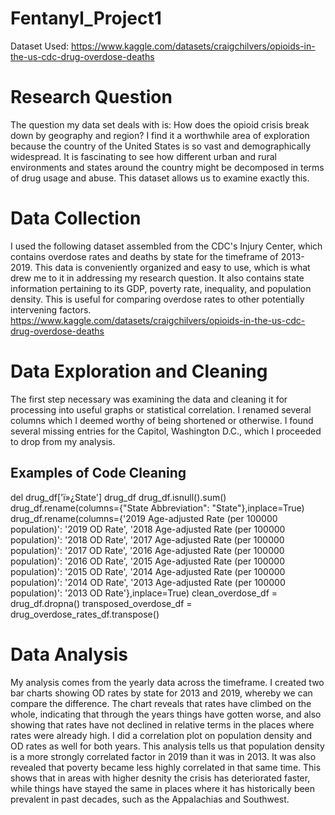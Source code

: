 # Fentanyl_Project1
Dataset Used:
https://www.kaggle.com/datasets/craigchilvers/opioids-in-the-us-cdc-drug-overdose-deaths
# Research Question
The question my data set deals with is: How does the opioid crisis break down by geography and region?
I find it a worthwhile area of exploration because the country of the United States is so vast and demographically widespread. It is fascinating to see how different urban and rural environments and states around the country might be decomposed in terms of drug usage and abuse. This dataset allows us to examine exactly this.
# Data Collection
I used the following dataset assembled from the CDC's Injury Center, which contains overdose rates and deaths by state for the timeframe of 2013-2019. This data is conveniently organized and easy to use, which is what drew me to it in addressing my research question. It also contains state information pertaining to its GDP, poverty rate, inequality, and population density. This is useful for comparing overdose rates to other potentially intervening factors. 
https://www.kaggle.com/datasets/craigchilvers/opioids-in-the-us-cdc-drug-overdose-deaths
# Data Exploration and Cleaning
The first step necessary was examining the data and cleaning it for processing into useful graphs or statistical correlation. I renamed several columns which I deemed worthy of being shortened or otherwise. I found several missing entries for the Capitol, Washington D.C., which I proceeded to drop from my analysis. 
## Examples of Code Cleaning
del drug_df['ï»¿State']
drug_df
drug_df.isnull().sum()
drug_df.rename(columns={"State Abbreviation": "State"},inplace=True)
drug_df.rename(columns={'2019 Age-adjusted Rate (per 100000 population)': '2019 OD Rate',
                        '2018 Age-adjusted Rate (per 100000 population)': '2018 OD Rate',
                        '2017 Age-adjusted Rate (per 100000 population)': '2017 OD Rate',
                        '2016 Age-adjusted Rate (per 100000 population)': '2016 OD Rate',
                        '2015 Age-adjusted Rate (per 100000 population)': '2015 OD Rate',
                        '2014 Age-adjusted Rate (per 100000 population)': '2014 OD Rate',
                        '2013 Age-adjusted Rate (per 100000 population)': '2013 OD Rate'},inplace=True)
clean_overdose_df = drug_df.dropna()
transposed_overdose_df = drug_overdose_rates_df.transpose()
# Data Analysis
My analysis comes from the yearly data across the timeframe. I created two bar charts showing OD rates by state for 2013 and 2019, whereby we can compare the difference. The chart reveals that rates have climbed on the whole, indicating that through the years things have gotten worse, and also showing that rates have not declined in relative terms in the places where rates were already high. I did a correlation plot on population density and OD rates as well for both years. This analysis tells us that population density is a more strongly correlated factor in 2019 than it was in 2013. It was also revealed that poverty became less highly correlated in that same time. This shows that in areas with higher desnity the crisis has deteriorated faster, while things have stayed the same in places where it has historically been prevalent in past decades, such as the Appalachias and Southwest.
